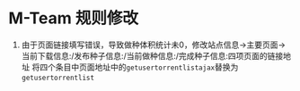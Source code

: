 # M-Team 规则修改
1. 由于页面链接填写错误，导致做种体积统计未0，修改站点信息->主要页面->当前下载信息:/发布种子信息:/当前做种信息:/完成种子信息:四项页面的链接地址
    将四个条目中页面地址中的`getusertorrentlistajax`替换为`getusertorrentlist`